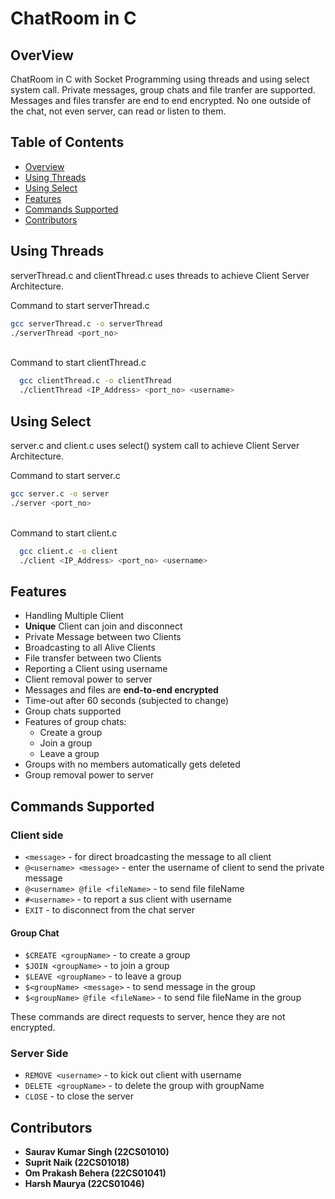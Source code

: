# ChatRoom in C

## OverView
ChatRoom in C with Socket Programming using threads and using select system call. Private messages, group chats and file tranfer are supported. Messages and files transfer are end to end encrypted. No one outside of the chat, not even server, can read or listen to them.


## Table of Contents
- [Overview](#overview)
- [Using Threads](#using-threads)
- [Using Select](#using-select)
- [Features](#features)
- [Commands Supported](#commands-supported)
- [Contributors](#contributors)

## Using Threads
serverThread.c and clientThread.c uses threads to achieve Client Server Architecture.

Command to start serverThread.c

  ```bash
  gcc serverThread.c -o serverThread
  ./serverThread <port_no>
  ```
<br>
Command to start clientThread.c

  ```bash
    gcc clientThread.c -o clientThread
    ./clientThread <IP_Address> <port_no> <username>
  ```

## Using Select
server.c and client.c uses select() system call to achieve Client Server Architecture.

Command to start server.c

  ```bash
  gcc server.c -o server
  ./server <port_no>
  ```
<br>
Command to start client.c

  ```bash
    gcc client.c -o client
    ./client <IP_Address> <port_no> <username>
  ```

## Features
- Handling Multiple Client
- **Unique** Client can join and disconnect
- Private Message between two Clients
- Broadcasting to all Alive Clients
- File transfer between two Clients
- Reporting a Client using username
- Client removal power to server
- Messages and files are **end-to-end encrypted**
- Time-out after 60 seconds (subjected to change)
- Group chats supported
- Features of group chats:
  - Create a group
  - Join a group
  - Leave a group
- Groups with no members automatically gets deleted
- Group removal power to server
 
## Commands Supported 
### Client side
- `<message>` - for direct broadcasting the message to all client
- `@<username> <message>` - enter the username of client to send the private message
- `@<username> @file <fileName>` - to send file fileName
- `#<username>` - to report a sus client with username
- `EXIT` - to disconnect from the chat server

#### Group Chat
- `$CREATE <groupName>` - to create a group
- `$JOIN <groupName>` - to join a group
- `$LEAVE <groupName>` - to leave a group
- `$<groupName> <message>` - to send message in the group
- `$<groupName> @file <fileName>` - to send file fileName in the group

These commands are direct requests to server, hence they are not encrypted.

### Server Side
- `REMOVE <username>` - to kick out client with username
- `DELETE <groupName>` - to delete the group with groupName 
- `CLOSE` - to close the server

## Contributors
- **Saurav Kumar Singh (22CS01010)**
- **Suprit Naik (22CS01018)**
- **Om Prakash Behera (22CS01041)**
- **Harsh Maurya (22CS01046)**
